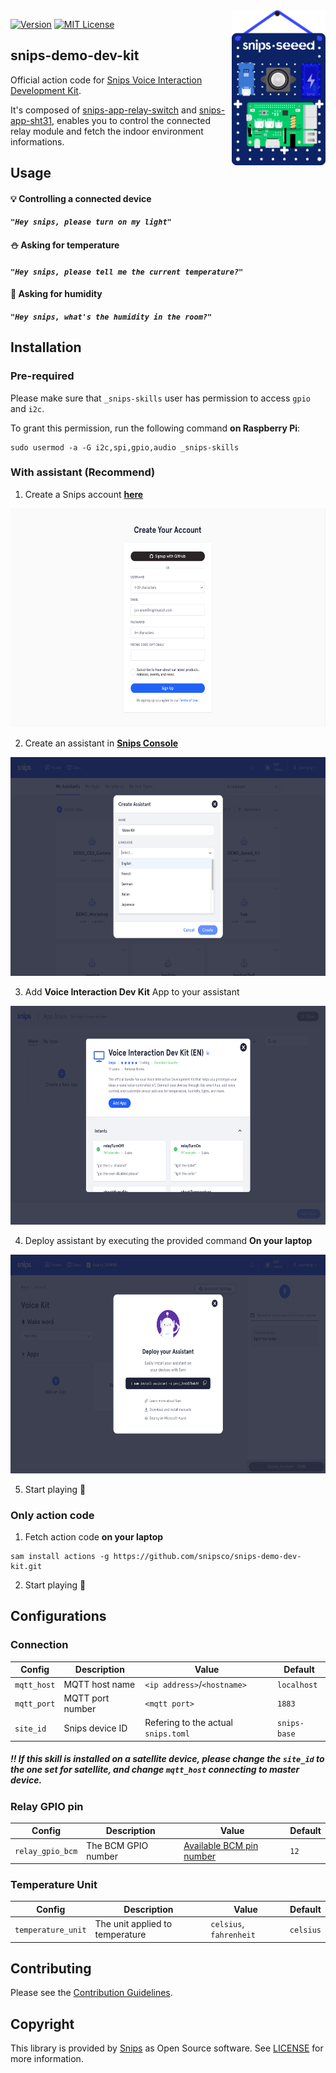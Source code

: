 <img align="right" src="docs/devKit.png" width="150">

[![Version](https://img.shields.io/badge/snips--demo--dev--kit-v0.2.0-green.svg)](https://github.com/snipsco/snips-demo-dev-kit/blob/master/)
[![MIT License](https://img.shields.io/badge/license-MIT-blue.svg)](https://github.com/snipsco/snips-demo-dev-kit/blob/master/LICENSE)

## snips-demo-dev-kit

Official action code for [Snips Voice Interaction Development Kit](https://www.seeedstudio.com/snips.html). 

It's composed of [snips-app-relay-switch](https://github.com/snipsco/snips-app-relay-switch/) and [snips-app-sht31](https://github.com/snipsco/snips-app-sht31/), enables you to control the connected relay module and fetch the indoor environment informations.

## Usage

#### :bulb: Controlling a connected device

***```"Hey snips, please turn on my light"```***

#### :snowman: Asking for temperature

***```"Hey snips, please tell me the current temperature?"```***

#### :bamboo: Asking for humidity

***```"Hey snips, what's the humidity in the room?"```***

## Installation

### Pre-required

Please make sure that `_snips-skills` user has permission to access `gpio` and `i2c`.

To grant this permission, run the following command **on Raspberry Pi**:

```
sudo usermod -a -G i2c,spi,gpio,audio _snips-skills
```

### With assistant (Recommend)

1. Create a Snips account **[here](https://console.snips.ai/signup)**

<p align="center">
    <img src="docs/register.png" height="350">
</p>

2. Create an assistant in **[Snips Console](https://console.snips.ai/)**

<p align="center">
    <img src="docs/createAssistant.png" height="350">
</p>

3. Add **Voice Interaction Dev Kit** App to your assistant

<p align="center">
    <img src="docs/addApp.png" height="350">
</p>

4. Deploy assistant by executing the provided command **On your laptop**

<p align="center">
    <img src="docs/deployAssistant.png" height="350">
</p>

5. Start playing **:rocket:**

### Only action code

1. Fetch action code **on your laptop**

```
sam install actions -g https://github.com/snipsco/snips-demo-dev-kit.git
```

2. Start playing **:rocket:**

## Configurations

### Connection

| Config | Description | Value | Default |
| --- | --- | --- | --- |
| `mqtt_host` | MQTT host name | `<ip address>`/`<hostname>` | `localhost` |
| `mqtt_port` | MQTT port number | `<mqtt port>` | `1883` |
| `site_id` | Snips device ID | Refering to the actual `snips.toml` | `snips-base` |

##### :bangbang: ***If this skill is installed on a satellite device, please change the `site_id` to the one set for satellite, and change `mqtt_host` connecting to master device.***

### Relay GPIO pin

| Config | Description | Value | Default |
| --- | --- | --- | --- |
| `relay_gpio_bcm` | The BCM GPIO number | [Available BCM pin number](https://www.raspberrypi.org/documentation/usage/gpio/README.md) | `12` |

### Temperature Unit

| Config | Description | Value | Default |
| --- | --- | --- | --- |
| `temperature_unit` | The unit applied to temperature | `celsius`, `fahrenheit` | `celsius` |

## Contributing

Please see the [Contribution Guidelines](https://github.com/snipsco/snips-demo-dev-kit/blob/master/CONTRIBUTING.md).

## Copyright

This library is provided by [Snips](https://www.snips.ai) as Open Source software. See [LICENSE](https://github.com/snipsco/snips-demo-dev-kit/blob/master/LICENSE) for more information.
